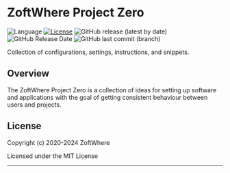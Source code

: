# ZoftWhere Project Zero

![Language](https://img.shields.io/github/languages/top/ZoftWhere/project-zero)
[![License](https://img.shields.io/github/license/ZoftWhere/project-zero)](https://github.com/ZoftWhere/project-zero/blob/master/license.txt)
![GitHub release (latest by date)](https://img.shields.io/github/v/release/ZoftWhere/project-zero)
![GitHub Release Date](https://img.shields.io/github/release-date/ZoftWhere/project-zero)
![GitHub last commit (branch)](https://img.shields.io/github/last-commit/ZoftWhere/project-zero/master?label=master%20updated)

Collection of configurations, settings, instructions, and snippets.

## Overview

The ZoftWhere Project Zero is a collection of ideas for setting up software and applications with the goal of getting
consistent behaviour between users and projects.

## License

Copyright (c) 2020-2024 ZoftWhere

Licensed under the MIT License

------
